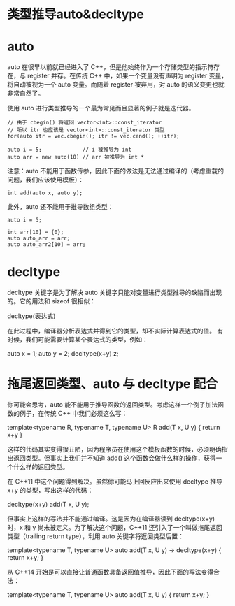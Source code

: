 # 类型推导auto&decltype

# auto

auto 在很早以前就已经进入了 C++，但是他始终作为一个存储类型的指示符存在，与 register 并存。在传统 C++ 中，如果一个变量没有声明为 register 变量，将自动被视为一个 auto 变量。而随着 register 被弃用，对 auto 的语义变更也就非常自然了。

使用 auto 进行类型推导的一个最为常见而且显著的例子就是迭代器。

```
// 由于 cbegin() 将返回 vector<int>::const_iterator
// 所以 itr 也应该是 vector<int>::const_iterator 类型
for(auto itr = vec.cbegin(); itr != vec.cend(); ++itr);
```

```
auto i = 5;             // i 被推导为 int
auto arr = new auto(10) // arr 被推导为 int *
```

注意：auto 不能用于函数传参，因此下面的做法是无法通过编译的（考虑重载的问题，我们应该使用模板）：

```
int add(auto x, auto y);
```

此外，auto 还不能用于推导数组类型：

```
auto i = 5;

int arr[10] = {0};
auto auto_arr = arr;
auto auto_arr2[10] = arr;
```

# decltype

decltype 关键字是为了解决 auto 关键字只能对变量进行类型推导的缺陷而出现的。它的用法和 sizeof 很相似：

decltype(表达式)

在此过程中，编译器分析表达式并得到它的类型，却不实际计算表达式的值。
有时候，我们可能需要计算某个表达式的类型，例如：

auto x = 1;
auto y = 2;
decltype(x+y) z;

# 拖尾返回类型、auto 与 decltype 配合

你可能会思考，auto 能不能用于推导函数的返回类型。考虑这样一个例子加法函数的例子，在传统 C++ 中我们必须这么写：

template<typename R, typename T, typename U>
R add(T x, U y) {
    return x+y
}

这样的代码其实变得很丑陋，因为程序员在使用这个模板函数的时候，必须明确指出返回类型。但事实上我们并不知道 add() 这个函数会做什么样的操作，获得一个什么样的返回类型。

在 C++11 中这个问题得到解决。虽然你可能马上回反应出来使用 decltype 推导 x+y 的类型，写出这样的代码：

decltype(x+y) add(T x, U y);

但事实上这样的写法并不能通过编译。这是因为在编译器读到 decltype(x+y) 时，x 和 y 尚未被定义。为了解决这个问题，C++11 还引入了一个叫做拖尾返回类型（trailing return type），利用 auto 关键字将返回类型后置：

template<typename T, typename U>
auto add(T x, U y) -> decltype(x+y) {
    return x+y;
}

从 C++14 开始是可以直接让普通函数具备返回值推导，因此下面的写法变得合法：

template<typename T, typename U>
auto add(T x, U y) {
    return x+y;
}
